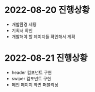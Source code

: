 # 2022-08-20 진행상황
+ 개발환경 세팅
+ 기획서 확인
+ 개발해야 할 페이지들 확인해서 계획

# 2022-08-21 진행상황
+ header 컴포넌트 구현
+ swiper 컴포넌트 구현
+ 메인 페이지 화면 퍼블리싱
